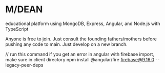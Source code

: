 # M/DEAN
educational platform using MongoDB, Express, Angular, and Node.js with TypeScript

Anyone is free to join. Just consult the founding fathers/mothers before pushing any code to main. Just develop on a new branch.

// run this command if you get an error in angular with firebase import, make sure in client directory
npm install @angular/fire firebase@9.16.0 --legacy-peer-deps